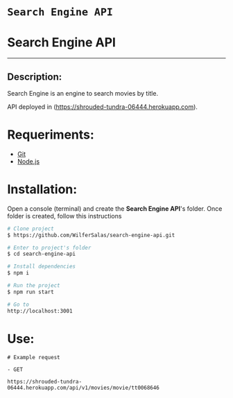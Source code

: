 # `Search Engine API`
# Search Engine API

---

## Description:

Search Engine is an engine to search movies by title.

API deployed in (https://shrouded-tundra-06444.herokuapp.com).

# Requeriments:

- [Git](https://git-scm.com/)
- [Node.js](https://nodejs.org/en/)


# Installation:

Open a console (terminal) and create the **Search Engine API**'s folder. Once folder is created, follow this instructions

```bash
# Clone project
$ https://github.com/WilferSalas/search-engine-api.git

# Enter to project's folder
$ cd search-engine-api

# Install dependencies
$ npm i

# Run the project
$ npm run start

# Go to 
http://localhost:3001
```

# Use:

```
# Example request

- GET

https://shrouded-tundra-06444.herokuapp.com/api/v1/movies/movie/tt0068646
